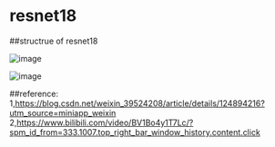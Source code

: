 # resnet18
##structrue of resnet18

  ![image](https://github.com/user-attachments/assets/2d9abc5c-5c16-4ab9-8e42-8213ba4a5396)

  ![image](https://github.com/user-attachments/assets/c3378b9e-b2ba-4845-b773-8047e34db803)

##reference:
  1,https://blog.csdn.net/weixin_39524208/article/details/124894216?utm_source=miniapp_weixin
  2,https://www.bilibili.com/video/BV1Bo4y1T7Lc/?spm_id_from=333.1007.top_right_bar_window_history.content.click
